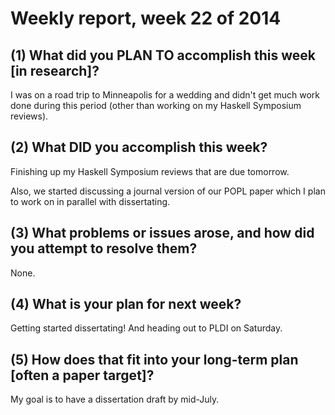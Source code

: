 # Weekly report, week 22 of 2014

## (1) What did you PLAN TO accomplish this week [in research]?

I was on a road trip to Minneapolis for a wedding and didn't get much
work done during this period (other than working on my Haskell
Symposium reviews).

## (2) What DID you accomplish this week?

Finishing up my Haskell Symposium reviews that are due tomorrow.

Also, we started discussing a journal version of our POPL paper which
I plan to work on in parallel with dissertating.

## (3) What problems or issues arose, and how did you attempt to resolve them?

None.
  
## (4) What is your plan for next week?

Getting started dissertating!  And heading out to PLDI on Saturday.

## (5) How does that fit into your long-term plan [often a paper target]?

My goal is to have a dissertation draft by mid-July.
